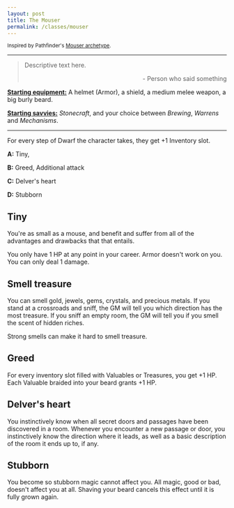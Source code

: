 ```yaml
---
layout: post
title: The Mouser
permalink: /classes/mouser
---
```

<small>Inspired by Pathfinder's [Mouser archetype](https://www.d20pfsrd.com/classes/hybrid-classes/swashbuckler/archetypes/paizo-swashbuckler-archetypes/mouser/).</small>

***

>Descriptive text here.
>
><p style="text-align: right">- Person who said something</p>

<b><u>Starting equipment:</u></b> A helmet (Armor), a shield, a medium melee weapon, a big burly beard.

<b><u>Starting savvies:</u></b> <i>Stonecraft</i>, and your choice between <i>Brewing</i>, <i>Warrens</i> and <i>Mechanisms</i>.

***

For every step of Dwarf the character takes, they get +1 Inventory slot.

<b>A:</b> Tiny, 

<b>B:</b> Greed, Additional attack

<b>C:</b> Delver's heart

<b>D:</b> Stubborn

## Tiny
You're as small as a mouse, and benefit and suffer from all of the advantages and drawbacks that that entails.

You only have 1 HP at any point in your career. Armor doesn't work on you. You can only deal 1 damage.

## Smell treasure
You can smell gold, jewels, gems, crystals, and precious metals. If you stand at a crossroads and sniff, the GM will tell you which direction has the most treasure. If you sniff an empty room, the GM will tell you if you smell the scent of hidden riches.

Strong smells can make it hard to smell treasure.

## Greed
For every inventory slot filled with Valuables or Treasures, you get +1 HP. Each Valuable braided into your beard grants +1 HP.

## Delver's heart
You instinctively know when all secret doors and passages have been discovered in a room. Whenever you encounter a new passage or door, you instinctively know the direction where it leads, as well as a basic description of the room it ends up to, if any.

## Stubborn
You become so stubborn magic cannot affect you. All magic, good or bad, doesn't affect you at all. Shaving your beard cancels this effect until it is fully grown again.
